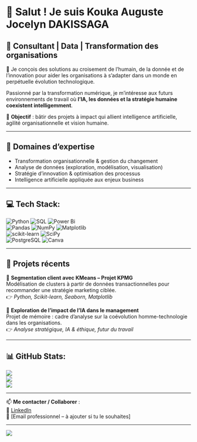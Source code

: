# 👋 Salut ! Je suis Kouka Auguste Jocelyn DAKISSAGA

## 🤖 Consultant | Data | Transformation des organisations

🎯 Je conçois des solutions au croisement de l’humain, de la donnée et de l’innovation pour aider les organisations à s’adapter dans un monde en perpétuelle évolution technologique.

Passionné par la transformation numérique, je m’intéresse aux futurs environnements de travail où **l’IA, les données et la stratégie humaine coexistent intelligemment**.

🚀 **Objectif** : bâtir des projets à impact qui allient intelligence artificielle, agilité organisationnelle et vision humaine.

---

## 💼 Domaines d’expertise
- Transformation organisationnelle & gestion du changement  
- Analyse de données (exploration, modélisation, visualisation)  
- Stratégie d’innovation & optimisation des processus  
- Intelligence artificielle appliquée aux enjeux business  

---

## 💻 Tech Stack:
![Python](https://img.shields.io/badge/python-3670A0?style=for-the-badge&logo=python&logoColor=ffdd54) 
![SQL](https://img.shields.io/badge/sql-%2307405e.svg?style=for-the-badge&logo=sqlite&logoColor=white) 
![Power Bi](https://img.shields.io/badge/power_bi-F2C811?style=for-the-badge&logo=powerbi&logoColor=black)  
![Pandas](https://img.shields.io/badge/pandas-%23150458.svg?style=for-the-badge&logo=pandas&logoColor=white) 
![NumPy](https://img.shields.io/badge/numpy-%23013243.svg?style=for-the-badge&logo=numpy&logoColor=white) 
![Matplotlib](https://img.shields.io/badge/Matplotlib-%23ffffff.svg?style=for-the-badge&logo=Matplotlib&logoColor=black)  
![scikit-learn](https://img.shields.io/badge/scikit--learn-%23F7931E.svg?style=for-the-badge&logo=scikit-learn&logoColor=white) 
![SciPy](https://img.shields.io/badge/SciPy-%230C55A5.svg?style=for-the-badge&logo=scipy&logoColor=white)  
![PostgreSQL](https://img.shields.io/badge/postgres-%23316192.svg?style=for-the-badge&logo=postgresql&logoColor=white) 
![Canva](https://img.shields.io/badge/Canva-%2300C4CC.svg?style=for-the-badge&logo=Canva&logoColor=white)

---

## 📂 Projets récents

🔹 **Segmentation client avec KMeans – Projet KPMG**  
Modélisation de clusters à partir de données transactionnelles pour recommander une stratégie marketing ciblée.  
👉 *Python, Scikit-learn, Seaborn, Matplotlib*

🔹 **Exploration de l’impact de l’IA dans le management**  
Projet de mémoire : cadre d’analyse sur la coévolution homme-technologie dans les organisations.  
👉 *Analyse stratégique, IA & éthique, futur du travail*

---

## 📊 GitHub Stats:
![](https://github-readme-stats.vercel.app/api?username=gusto1996-stat&theme=dark&hide_border=false&include_all_commits=false&count_private=true)<br/>
![](https://nirzak-streak-stats.vercel.app/?user=gusto1996-stat&theme=dark&hide_border=false)<br/>
![](https://github-readme-stats.vercel.app/api/top-langs/?username=gusto1996-stat&theme=dark&hide_border=false&include_all_commits=false&count_private=true&layout=compact)

---

📫 **Me contacter / Collaborer** :  
🔗 [LinkedIn](https://www.linkedin.com/in/ton-lien/)  
🔗 [Email professionnel – à ajouter si tu le souhaites]

---

[![](https://visitcount.itsvg.in/api?id=gusto1996-stat&icon=0&color=0)](https://visitcount.itsvg.in)

<!-- Powered by OpenAI & Proudly customized with ❤️ -->
